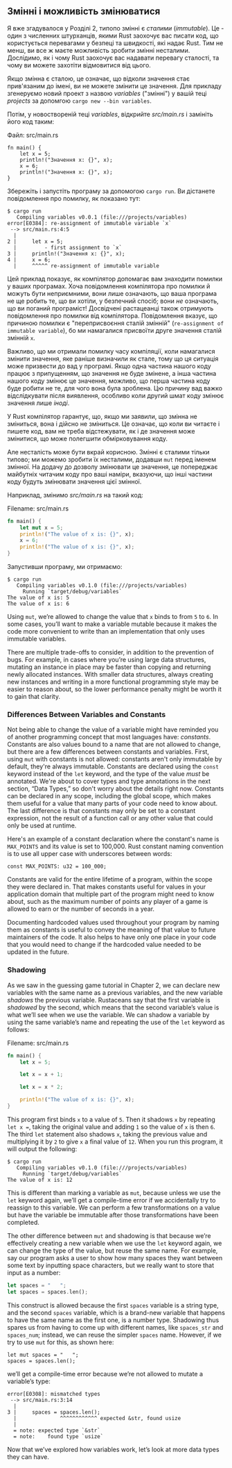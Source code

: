 ## Змінні і можливість змінюватися

Я вже згадувалося у Розділі 2, типопо змінні є *сталими* (*immutable*). Це - 
один з численних штурханців, якими Rust заохочує вас писати код, що користується
перевагами у безпеці та швидкості, які надає Rust. Тим не менш, ви все ж маєте 
можливість зробити змінні несталими. Дослідимо, як і чому Rust заохочує вас 
надавати перевагу сталості, та чому ви можете захотіти відмовитися від цього.

Якщо змінна є сталою, це означає, що відколи значення стає прив'язаним до імені,
ви не можете змінити це значення. Для прикладу згенеруємо новий проект з назвою
*variables* ("змінні") у вашій теці *projects* за допомгою 
`cargo new --bin variables`.

Потім, у новоствореній теці *variables*, відкрийте *src/main.rs* і замініть його
код таким:

<span class="filename">Файл: src/main.rs</span>

```rust,ignore
fn main() {
    let x = 5;
    println!("Значення x: {}", x);
    x = 6;
    println!("Значення x: {}", x);
}
```

Збережіть і запустіть програму за допомогою `cargo run`. Ви дістанете 
повідомлення про помилку, як показано тут:

```text
$ cargo run
   Compiling variables v0.0.1 (file:///projects/variables)
error[E0384]: re-assignment of immutable variable `x`
 --> src/main.rs:4:5
  |
2 |     let x = 5;
  |         - first assignment to `x`
3 |     println!("Значення x: {}", x);
4 |     x = 6;
  |     ^^^^^ re-assignment of immutable variable
```

Цей приклад показує, як компілятор допомагає вам знаходити помилки у ваших 
програмах. Хоча повідомлення компілятора про помилки й можуть бути неприємними,
вони лише означають, що ваша програма не ще робить те, що ви хотіли, у безпечний
спосіб; вони *не* означають, що ви поганий програміст! Досвідчені растацеанці
також отримують повідомлення про помилки від компілятора. Повідомлення вказує,
що причиною помилки є "переприсвоєння сталій змінній" (`re-assignment of 
immutable variable`), бо ми намагалися присвоїти друге значення сталій змінній 
`x`.

Важливо, що ми отримали помилку часу компіляції, коли намагалися змінити 
значення, яке раніше визначили як стале, тому що ця ситуація може призвести до
вад у програмі. Якщо одна частина нашого коду працює з припущенням, що значення
не буде змінене, а інша частина нашого коду змінює це значення, можливо, що 
перша частина коду буде робити не те, для чого вона була зроблена. Цю причину 
вад важко відслідкувати після виявлення, особливо коли другий шмат коду змінює
значення лише *іноді*.

У Rust компілятор гарантує, що, якщо ми заявили, що змінна не зміниться, вона і
дійсно не зміниться. Це означає, що коли ви читаєте і пишете код, вам не треба
відстежувати, як і де значення може змінитися, що може полегшити обмірковування
коду.

Але несталість може бути вкрай корисною. Змінні є сталими тільки типово; ми 
можемо зробити їх несталими, додавши `mut` перед іменем змінної. На додачу до
дозволу змінювати це значення, це попереджає майбутніх читачим коду про ваші 
наміри, вказуючи, що інші частини коду будуть змінювати значення цієї змінної.

Наприклад, змінимо *src/main.rs* на такий код:

<span class="filename">Filename: src/main.rs</span>

```rust
fn main() {
    let mut x = 5;
    println!("The value of x is: {}", x);
    x = 6;
    println!("The value of x is: {}", x);
}
```

Запустивши програму, ми отримаємо:

```text
$ cargo run
   Compiling variables v0.1.0 (file:///projects/variables)
     Running `target/debug/variables`
The value of x is: 5
The value of x is: 6
```

Using `mut`, we’re allowed to change the value that `x` binds to from `5` to
`6`. In some cases, you’ll want to make a variable mutable because it makes the
code more convenient to write than an implementation that only uses immutable
variables.

There are multiple trade-offs to consider, in addition to the prevention of
bugs. For example, in cases where you’re using large data structures, mutating
an instance in place may be faster than copying and returning newly allocated
instances. With smaller data structures, always creating new instances and
writing in a more functional programming style may be easier to reason about,
so the lower performance penalty might be worth it to gain that clarity.

### Differences Between Variables and Constants

Not being able to change the value of a variable might have reminded you of
another programming concept that most languages have: *constants*. Constants
are also values bound to a name that are not allowed to change, but there are a
few differences between constants and variables. First, using `mut` with
constants is not allowed: constants aren't only immutable by default, they're
always immutable. Constants are declared using the `const` keyword instead of
the `let` keyword, and the type of the value *must* be annotated. We're about
to cover types and type annotations in the next section, “Data Types,” so don't
worry about the details right now. Constants can be declared in any scope,
including the global scope, which makes them useful for a value that many parts
of your code need to know about. The last difference is that constants may only
be set to a constant expression, not the result of a function call or any other
value that could only be used at runtime.

Here's an example of a constant declaration where the constant's name is
`MAX_POINTS` and its value is set to 100,000. Rust constant naming convention
is to use all upper case with underscores between words:

```
const MAX_POINTS: u32 = 100_000;
```

Constants are valid for the entire lifetime of a program, within the scope they
were declared in. That makes constants useful for values in your application
domain that multiple part of the program might need to know about, such as the
maximum number of points any player of a game is allowed to earn or the number
of seconds in a year.

Documenting hardcoded values used throughout your program by naming them as
constants is useful to convey the meaning of that value to future maintainers
of the code. It also helps to have only one place in your code that you would
need to change if the hardcoded value needed to be updated in the future.

### Shadowing

As we saw in the guessing game tutorial in Chapter 2, we can declare new
variables with the same name as a previous variables, and the new variable
*shadows* the previous variable. Rustaceans say that the first variable is
*shadowed* by the second, which means that the second variable’s value is what
we’ll see when we use the variable. We can shadow a variable by using the same
variable’s name and repeating the use of the `let` keyword as follows:

<span class="filename">Filename: src/main.rs</span>

```rust
fn main() {
    let x = 5;

    let x = x + 1;

    let x = x * 2;

    println!("The value of x is: {}", x);
}
```

This program first binds `x` to a value of `5`. Then it shadows `x` by
repeating `let x =`, taking the original value and adding `1` so the value of
`x` is then `6`. The third `let` statement also shadows `x`, taking the
previous value and multiplying it by `2` to give `x` a final value of `12`.
When you run this program, it will output the following:

```text
$ cargo run
   Compiling variables v0.1.0 (file:///projects/variables)
     Running `target/debug/variables`
The value of x is: 12
```

This is different than marking a variable as `mut`, because unless we use the
`let` keyword again, we’ll get a compile-time error if we accidentally try to
reassign to this variable. We can perform a few transformations on a value but
have the variable be immutable after those transformations have been completed.

The other difference between `mut` and shadowing is that because we’re
effectively creating a new variable when we use the `let` keyword again, we can
change the type of the value, but reuse the same name. For example, say our
program asks a user to show how many spaces they want between some text by
inputting space characters, but we really want to store that input as a number:

```rust
let spaces = "   ";
let spaces = spaces.len();
```

This construct is allowed because the first `spaces` variable is a string type,
and the second `spaces` variable, which is a brand-new variable that happens to
have the same name as the first one, is a number type. Shadowing thus spares us
from having to come up with different names, like `spaces_str` and
`spaces_num`; instead, we can reuse the simpler `spaces` name. However, if we
try to use `mut` for this, as shown here:

```rust,ignore
let mut spaces = "   ";
spaces = spaces.len();
```

we’ll get a compile-time error because we’re not allowed to mutate a variable’s
type:

```text
error[E0308]: mismatched types
 --> src/main.rs:3:14
  |
3 |     spaces = spaces.len();
  |              ^^^^^^^^^^^^ expected &str, found usize
  |
  = note: expected type `&str`
  = note:    found type `usize`
```

Now that we’ve explored how variables work, let’s look at more data types they
can have.
